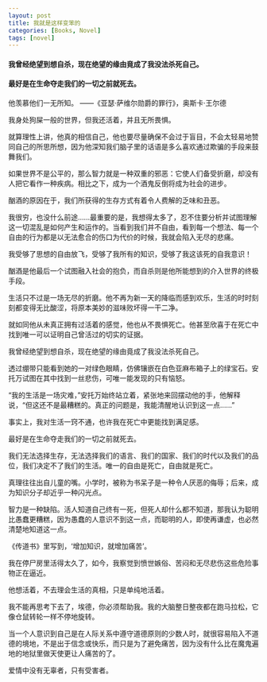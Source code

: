 ```yaml
---
layout: post
title: 我就是这样变笨的
categories: [Books, Novel]
tags: [novel]
---
```

#### 我曾经绝望到想自杀，现在绝望的缘由竟成了我没法杀死自己。
#### 最好是在生命夺走我们的一切之前就死去。
<!-- more -->
他羡慕他们一无所知。 ——《亚瑟·萨维尔勋爵的罪行》，奥斯卡·王尔德

我身处狗屎一般的世界，但我还活着，并且无所畏惧。

就算理性上讲，他真的相信自己，他也要尽量确保不会过于盲目，不会太轻易地赞同自己的所思所想，因为他深知我们脑子里的话语是多么喜欢通过欺骗的手段来鼓舞我们。

如果世界不是公平的，那么智力就是一种双重的邪恶：它使人们备受折磨，却没有人把它看作一种疾病。相比之下，成为一个酒鬼反倒将成为社会的进步。

酗酒的原因在于，我们所获得的生存方式有着令人费解的乏味和丑恶。

我很穷，也没什么前途……最重要的是，我想得太多了，忍不住要分析并试图理解这一切混乱是如何产生和运作的。当看到我们并不自由，看到每一个想法、每一个自由的行为都是以无法愈合的伤口为代价的时候，我就会陷入无尽的悲痛。

我受够了思想的自由放飞，受够了我所有的知识，受够了我这该死的自我意识！

酗酒是他最后一个试图融入社会的抱负，而自杀则是他所能想到的介入世界的终极手段。

生活只不过是一场无尽的折磨。他不再为新一天的降临而感到欢乐，生活的时时刻刻都变得无比酸涩，将原本美妙的滋味败坏得一干二净。

就如同他从未真正拥有过活着的感觉，他也从不畏惧死亡。他甚至欣喜于在死亡中找到唯一可以证明自己曾活过的切实的证据。

我曾经绝望到想自杀，现在绝望的缘由竟成了我没法杀死自己。

透过绷带只能看到她的一对绿色眼睛，仿佛镶嵌在白色亚麻布箱子上的绿宝石。安托万试图在其中找到一丝悲伤，可唯一能发现的只有恼怒。

“我的生活是一场灾难，”安托万始终站立着，紧张地来回摆动他的手，他解释说，“但这还不是最糟糕的。真正的问题是，我能清醒地认识到这一点……”

事实上，我对生活一窍不通，也许我在死亡中更能找到满足感。

最好是在生命夺走我们的一切之前就死去。

我们无法选择生存，无法选择我们的语言、我们的国家、我们的时代以及我们的品位，我们决定不了我们的生活。唯一的自由是死亡，自由就是死亡。

真理往往出自儿童的嘴。小学时，被称为书呆子是一种令人厌恶的侮辱；后来，成为知识分子却近乎一种闪光点。

智力是一种缺陷。活人知道自己终有一死，但死人却什么都不知道，那我认为聪明比愚蠢更糟糕，因为愚蠢的人意识不到这一点，而聪明的人，即使再谦虚，也必然清楚地知道这一点。

《传道书》里写到，‘增加知识，就增加痛苦’。

我在停尸房里活得太久了，如今，我察觉到愤世嫉俗、苦闷和无尽悲伤这些危险事物正在逼近。

他想活着，不去理会生活的真相，只是单纯地活着。

我不能再思考下去了，埃德，你必须帮助我。我的大脑整日整夜都在跑马拉松，它像仓鼠转轮一样不停地旋转。

当一个人意识到自己是在人际关系中遵守道德原则的少数人时，就很容易陷入不道德的境地，不是出于信念或快乐，而只是为了避免痛苦，因为没有什么比在魔鬼遍地的地狱里做天使更让人痛苦的了。

爱情中没有无辜者，只有受害者。
